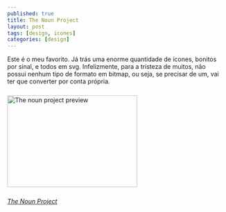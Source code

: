 ```yaml
---
published: true
title: The Noun Project
layout: post
tags: [design, icones]
categories: [design]
---
```

Este é o meu favorito. Já trás uma enorme quantidade de ícones, bonitos por sinal, e todos em svg. Infelizmente, para a tristeza de muitos, não possui nenhum tipo de formato em bitmap, ou seja, se precisar de um, vai ter que converter por conta própria.

<img class="aligncenter wp-image-277 size-medium" style="margin-top:10px;margin-bottom:10px;" title="thenounproject" src="http://rnevesblog.files.wordpress.com/2012/11/thenounproject.png?w=300" alt="The noun project preview" width="300" height="211" />

*<a href="http://thenounproject.com/" target="_blank">The Noun Project</a>*